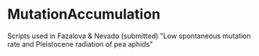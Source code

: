 # MutationAccumulation
 Scripts used in Fazalova & Nevado (submitted) "Low spontaneous mutation rate and Pleistocene radiation of pea aphids"
